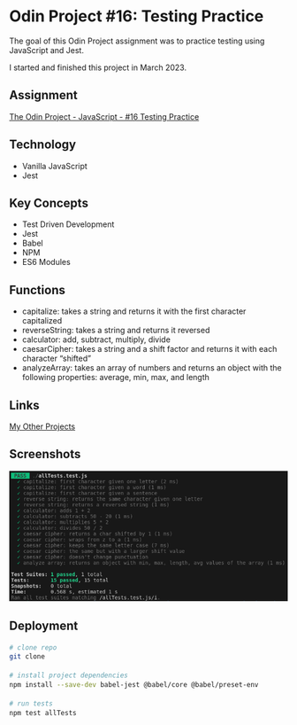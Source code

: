 # Odin Project #16: Testing Practice

The goal of this Odin Project assignment was to practice testing using JavaScript and Jest.

I started and finished this project in March 2023.

## Assignment

[The Odin Project - JavaScript - #16 Testing Practice](https://www.theodinproject.com/lessons/node-path-javascript-testing-practice)

## Technology

- Vanilla JavaScript
- Jest

## Key Concepts

- Test Driven Development
- Jest
- Babel
- NPM
- ES6 Modules

## Functions

- capitalize: takes a string and returns it with the first character capitalized
- reverseString: takes a string and returns it reversed
- calculator: add, subtract, multiply, divide
- caesarCipher: takes a string and a shift factor and returns it with each character “shifted”
- analyzeArray: takes an array of numbers and returns an object with the following properties: average, min, max, and length

## Links

[My Other Projects](https://brightneon7631.github.io/odin-scrimba-projects/)

## Screenshots

![Screenshot](screenshots/tests.png)

## Deployment

```bash
# clone repo
git clone

# install project dependencies
npm install --save-dev babel-jest @babel/core @babel/preset-env

# run tests
npm test allTests

```